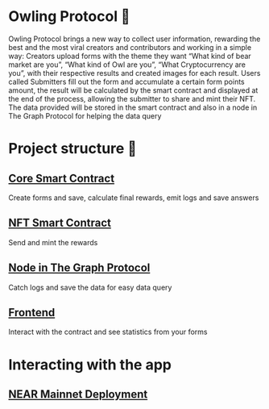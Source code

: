 # Owling Protocol 🦉

Owling Protocol brings a new way to collect user information, rewarding the best and the most viral creators and contributors and working in a simple way: Creators upload forms with the theme they want “What kind of bear market are you”, “What kind of Owl are you”, “What Cryptocurrency are you”, with their respective results and created images for each result. Users called Submitters fill out the form and accumulate a certain form points amount, the result will be calculated by the smart contract and displayed at the end of the process, allowing the submitter to share and mint their NFT. The data provided will be stored in the smart contract and also in a node in The Graph Protocol for helping the data query

# Project structure 📡
## [Core Smart Contract](https://github.com/OwlingLabs/owling-protocol)
Create forms and save, calculate final rewards, emit logs and save answers 
## [NFT Smart Contract](https://github.com/OwlingLabs/owlling_NFT) 
Send and mint the rewards 
## [Node in The Graph Protocol](https://github.com/OwlingLabs/owling-graph)
Catch logs and save the data for easy data query
## [Frontend](https://github.com/OwlingLabs/owling_front)
Interact with the contract and see statistics from your forms
# Interacting with the app 
## [NEAR Mainnet Deployment](https://owling-front.vercel.app/)
